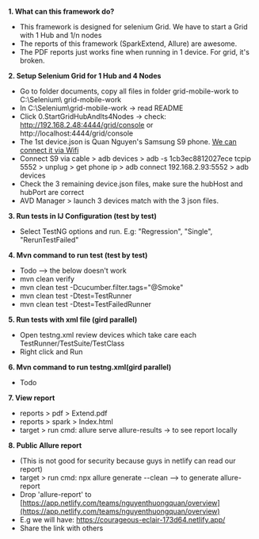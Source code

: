 **1. What can this framework do?**
- This framework is designed for selenium Grid. We have to start a Grid with 1 Hub and 1/n nodes
- The reports of this framework (SparkExtend, Allure) are awesome.
- The PDF reports just works fine when running in 1 device. For grid, it's broken.

**2. Setup Selenium Grid for 1 Hub and 4 Nodes**
- Go to folder documents, copy all files in folder grid-mobile-work to C:\Selenium\ grid-mobile-work
- In C:\Selenium\grid-mobile-work -> read README
- Click 0.StartGridHubAndIts4Nodes -> check: http://192.168.2.48:4444/grid/console or http://localhost:4444/grid/console
- The 1st device.json is Quan Nguyen's Samsung S9 phone. [We can connect it via Wifi](https://www.swtestacademy.com/appium-paralllel-testing/)
- Connect S9 via cable > adb devices > adb -s 1cb3ec8812027ece tcpip 5552 > unplug > get phone ip > adb connect 192.168.2.93:5552 > adb devices
- Check the 3 remaining device.json files, make sure the hubHost and hubPort are correct
- AVD Manager > launch 3 devices match with the 3 json files.

**3. Run tests in IJ Configuration (test by test)**
- Select TestNG options and run. E.g: "Regression", "Single", "RerunTestFailed"

**4. Mvn command to run test (test by test)**
- Todo --> the below doesn't work
- mvn clean verify
- mvn clean test -Dcucumber.filter.tags="@Smoke"
- mvn clean test -Dtest=TestRunner
- mvn clean test -Dtest=TestFailedRunner

**5. Run tests with xml file (gird parallel)**
- Open testng.xml review devices which take care each TestRunner/TestSuite/TestClass
- Right click and Run

**6. Mvn command to run testng.xml(gird parallel)**
- Todo

**7. View report**
- reports > pdf > Extend.pdf
- reports > spark > Index.html
- target > run cmd: allure serve allure-results -> to see report locally

**8. Public Allure report**
- (This is not good for security because guys in netlify can read our report)
- target > run cmd: npx allure generate --clean --> to generate allure-report
- Drop 'allure-report' to [https://app.netlify.com/teams/nguyenthuongquan/overview](https://app.netlify.com/teams/nguyenthuongquan/overview)
- E.g we will have: https://courageous-eclair-173d64.netlify.app/
- Share the link with others

